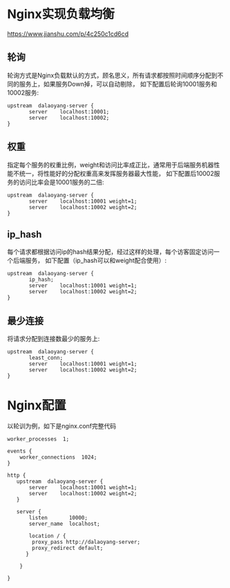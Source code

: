 # Nginx实现负载均衡
https://www.jianshu.com/p/4c250c1cd6cd

## 轮询
轮询方式是Nginx负载默认的方式，顾名思义，所有请求都按照时间顺序分配到不同的服务上，如果服务Down掉，可以自动剔除，
如下配置后轮询10001服务和10002服务:
```
upstream  dalaoyang-server {
       server    localhost:10001;
       server    localhost:10002;
}
```

## 权重
指定每个服务的权重比例，weight和访问比率成正比，通常用于后端服务机器性能不统一，将性能好的分配权重高来发挥服务器最大性能，
如下配置后10002服务的访问比率会是10001服务的二倍:
```
upstream  dalaoyang-server {
       server    localhost:10001 weight=1;
       server    localhost:10002 weight=2;
}
```

## ip_hash
每个请求都根据访问ip的hash结果分配，经过这样的处理，每个访客固定访问一个后端服务，
如下配置（ip_hash可以和weight配合使用）:
```
upstream  dalaoyang-server {
       ip_hash; 
       server    localhost:10001 weight=1;
       server    localhost:10002 weight=2;
}
```

## 最少连接
将请求分配到连接数最少的服务上:
```
upstream  dalaoyang-server {
       least_conn;
       server    localhost:10001 weight=1;
       server    localhost:10002 weight=2;
}
```

# Nginx配置
以轮训为例，如下是nginx.conf完整代码
```
worker_processes  1;

events {
    worker_connections  1024;
}

http {
   upstream  dalaoyang-server {
       server    localhost:10001 weight=1;
       server    localhost:10002 weight=2;
   }

   server {
       listen       10000;
       server_name  localhost;

       location / {
        proxy_pass http://dalaoyang-server;
        proxy_redirect default;
      }

    }

}
```